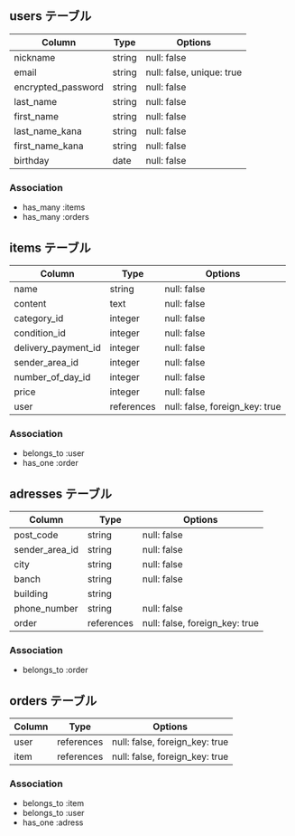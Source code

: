 ## users テーブル

| Column             | Type   | Options                   |
| ------------------ | ------ | ------------------------- |
| nickname           | string | null: false               |
| email              | string | null: false, unique: true |
| encrypted_password | string | null: false               |
| last_name          | string | null: false               |
| first_name         | string | null: false               |
| last_name_kana     | string | null: false               |
| first_name_kana    | string | null: false               |
| birthday           | date   | null: false               |

### Association
- has_many :items
- has_many :orders


## items テーブル

| Column              | Type       | Options                        |
| ------------------- | ---------- | ------------------------------ |
| name                | string     | null: false                    |
| content             | text       | null: false                    |
| category_id         | integer    | null: false                    |
| condition_id        | integer    | null: false                    |
| delivery_payment_id | integer    | null: false                    |
| sender_area_id      | integer    | null: false                    |
| number_of_day_id    | integer    | null: false                    |
| price               | integer    | null: false                    |
| user                | references | null: false, foreign_key: true |

### Association
- belongs_to :user
- has_one    :order


## adresses テーブル

| Column           | Type       | Options                        |
| ---------------- | ---------- | ------------------------------ |
| post_code        | string     | null: false                    |
| sender_area_id   | string     | null: false                    |
| city             | string     | null: false                    |
| banch            | string     | null: false                    |
| building         | string     |                                |
| phone_number     | string     | null: false                    |
| order            | references | null: false, foreign_key: true |


### Association
- belongs_to  :order


##  orders テーブル

| Column           | Type       | Options                        |
| ---------------- | ---------- | ------------------------------ |
| user             | references | null: false, foreign_key: true |
| item             | references | null: false, foreign_key: true |

### Association
- belongs_to :item
- belongs_to :user
- has_one    :adress